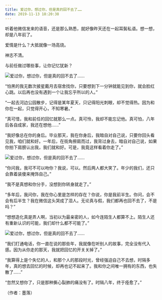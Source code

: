 ```yaml
---
title: 爱过你，想过你，但是真的回不去了……
date: 2019-11-13 18:20:38
---
```


 听着他微信发来的语音，还是那么熟悉，就好像昨天还在一起耳鬓私语。想一想，却是八年前了。

 爱情是什么？大抵就像一场高烧。

 神志不清。

 与前任做过哪些事，让你记忆犹新？

![爱过你，想过你，但是真的回不去了……](http://p1.pstatp.com/large/pgc-image/1534226052544025b448b1a)
 


 “怕黑的我无数次披星戴月去宿舍找你，只要想到下一分钟就能见到你，就会脸红心跳。以后再也没有遇到一个让我忘乎所以的人。”

 “一起去河边公园散步，记得是某年夏天，只记得阳光刺眼，却不觉得热。因为和你在一起，只觉得开心，不知寒暑。”

 “真可惜，我和前任的回忆就那么一点。真可怜，我却不能忘记他。真可怕，八年后各自成家，我还在想他......”

 “我好像总在你的身后。毕业那天，我在你身后，我暗自对自己说，只要你回头看见我，咱们就和好。一年后，在街角擦肩而过，我背过身去，暗自对自己说，如果你拍下肩膀认出我，我们就和好。可是，我竟这样看着你走了。”

![爱过你，想过你，但是真的回不去了……](http://p1.pstatp.com/large/pgc-image/1534226052499d836b782cf)
 


 “你问我，我可不可以吻你？我说，可以。然后两人都大笑了。年少的我们，还只会靠着装傻来掩饰自己。”

 “我不是真想和你分手，没想到你转身就走了。”

 “多年后，我问你，我在你心里是怎样的存在？你说，你是我前半生。你问，会不会有后半生？我在微信这头哭成了泪人。无论真与假，我们都再也回不去了，不是吗？”

 “想想造化真是弄人啊，当初以为最亲密的人，如今连陌生人都算不上。陌生人还有重新认识的可能，我们却什么都不可能了。”

![爱过你，想过你，但是真的回不去了……](http://p3.pstatp.com/large/pgc-image/153422605254847792f30fd)
 


 “我们打通电话，你一直在说的那些年，我就像在听别人的故事，完全没有代入感。因为从你走的那天，我就把回忆的开关关掉了。”

 “我算得上是个失忆的人，和那个人的那段时光，曾经强迫自己不去想，时隔多年，真的想去回忆的时候，却再也记不起来了。我和你之间唯一拥有的东西，也失散了......”

 “忽然又想你了，只是那种撕心裂肺的痛没有了。时隔八年，终于痊愈了。”

 （作者：墨落）
